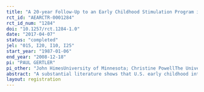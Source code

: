 ```yaml
---
title: "A 20-year Follow-Up to an Early Childhood Stimulation Program in Jamaica"
rct_id: "AEARCTR-0001284"
rct_id_num: "1284"
doi: "10.1257/rct.1284-1.0"
date: "2017-04-07"
status: "completed"
jel: "015, I20, I10, I25"
start_year: "1987-01-06"
end_year: "2008-12-18"
pi: "PAUL GERTLER"
pi_other: "John HimesUniversity of Minnesota; Christine PowellThe University of The West Indies; Sally Grantham-McGregorUniversity of London; Susan Chang-LopezThe University of The West Indies; Susan WalkerThe University of The West Indies; Christel VermeerschThe World Bank; Arianna ZanoliniUniversity of Chicago; Rodrigo PintoUniversity of Chicago; James HeckmanUniversity of Chicago"
abstract: "A substantial literature shows that U.S. early childhood interventions have significant long-term economic benefits. There is little evidence on this question for developing countries. We report substantial effects on the earnings of participants in a randomized intervention conducted from 1987 - 1989 that gave psychosocial stimulation to growth-stunted Jamaican toddlers. The intervention consisted of weekly visits from community health workers over a 2-year period that taught parenting skills and encouraged mothers and children to interact in ways that develop cognitive and socio-emotional skills. The authors re-interviewed 105 out of 129 study participants 20 years later and found that the intervention increased earnings by 25%, enough for them to catch up to the earnings of a non-stunted comparison group identified at baseline (65 out of 84 participants)."
layout: registration
---
```


